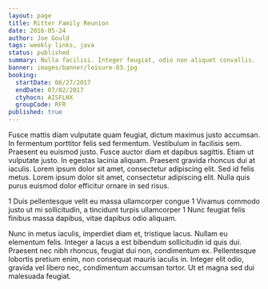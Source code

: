 ```yaml
---
layout: page
title: Ritter Family Reunion
date: 2016-05-24
author: Joe Gould
tags: weekly links, java
status: published
summary: Nulla facilisi. Integer feugiat, odio non aliquet convallis.
banner: images/banner/leisure-03.jpg
booking:
  startDate: 06/27/2017
  endDate: 07/02/2017
  ctyhocn: AISFLHX
  groupCode: RFR
published: true
---
```

Fusce mattis diam vulputate quam feugiat, dictum maximus justo accumsan. In fermentum porttitor felis sed fermentum. Vestibulum in facilisis sem. Praesent eu euismod justo. Fusce auctor diam et dapibus sagittis. Etiam ut vulputate justo. In egestas lacinia aliquam. Praesent gravida rhoncus dui at iaculis. Lorem ipsum dolor sit amet, consectetur adipiscing elit. Sed id felis metus. Lorem ipsum dolor sit amet, consectetur adipiscing elit. Nulla quis purus euismod dolor efficitur ornare in sed risus.

1 Duis pellentesque velit eu massa ullamcorper congue
1 Vivamus commodo justo ut mi sollicitudin, a tincidunt turpis ullamcorper
1 Nunc feugiat felis finibus massa dapibus, vitae dapibus odio aliquam.

Nunc in metus iaculis, imperdiet diam et, tristique lacus. Nullam eu elementum felis. Integer a lacus a est bibendum sollicitudin id quis dui. Praesent nec nibh rhoncus, feugiat dui non, condimentum ex. Pellentesque lobortis pretium enim, non consequat mauris iaculis in. Integer elit odio, gravida vel libero nec, condimentum accumsan tortor. Ut et magna sed dui malesuada feugiat.

